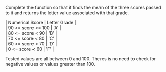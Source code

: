 Complete the function so that it finds the mean of the three scores passed to it and returns the letter value associated with that grade.  

| Numerical Score     | Letter Grade |  
| 90 <= score <= 100  |     'A'      |  
| 80 <= score < 90    |     'B'      |  
| 70 <= score < 80    |     'C'      |  
| 60 <= score < 70    |     'D'      |  
| 0 <= score < 60     |     'F'      |  

Tested values are all between 0 and 100. Theres is no need to check for negative values or values greater than 100.  
